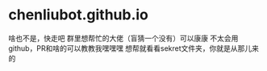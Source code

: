 # chenliubot.github.io

啥也不是，快走吧
群里想帮忙的大佬（盲猜一个没有）可以康康
不太会用github，PR和啥的可以教教我嘿嘿嘿
想帮就看看sekret文件夹，你就是从那儿来的
